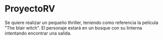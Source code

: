 # ProyectoRV
Se quiere realizar un pequeño thriller, teniendo como referencia la película "The blair witch". El personaje estará en un bosque con su linterna intentando encontrar una salida.
